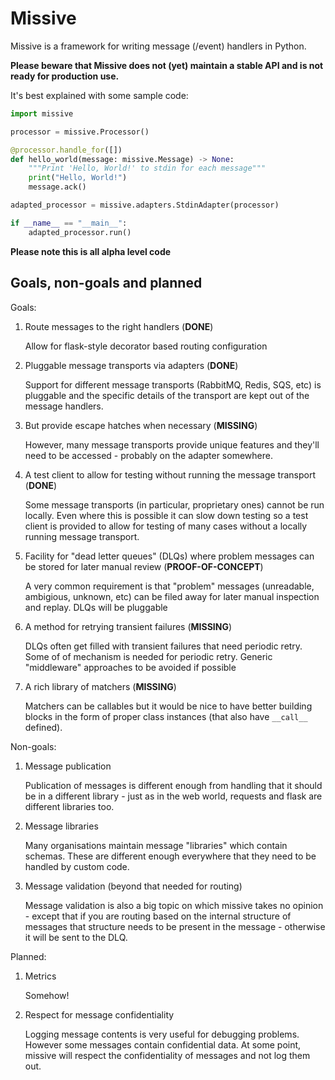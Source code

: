 # Missive

Missive is a framework for writing message (/event) handlers in Python.

**Please beware that Missive does not (yet) maintain a stable API and is not ready for production use.**

It's best explained with some sample code:

```python
import missive

processor = missive.Processor()

@processor.handle_for([])
def hello_world(message: missive.Message) -> None:
    """Print 'Hello, World!' to stdin for each message"""
    print("Hello, World!")
    message.ack()

adapted_processor = missive.adapters.StdinAdapter(processor)

if __name__ == "__main__":
    adapted_processor.run()
```

**Please note this is all alpha level code**

## Goals, non-goals and planned

Goals:

1. Route messages to the right handlers (**DONE**)

    Allow for flask-style decorator based routing configuration

2. Pluggable message transports via adapters (**DONE**)

    Support for different message transports (RabbitMQ, Redis, SQS, etc) is
    pluggable and the specific details of the transport are kept out of the
    message handlers.

3. But provide escape hatches when necessary (**MISSING**)

    However, many message transports provide unique features and they'll need
    to be accessed - probably on the adapter somewhere.

4. A test client to allow for testing without running the message transport (**DONE**)

    Some message transports (in particular, proprietary ones) cannot be run
    locally.  Even where this is possible it can slow down testing so a test
    client is provided to allow for testing of many cases without a locally
    running message transport.

5. Facility for "dead letter queues" (DLQs) where problem messages can be
   stored for later manual review (**PROOF-OF-CONCEPT**)

    A very common requirement is that "problem" messages (unreadable,
    ambigious, unknown, etc) can be filed away for later manual inspection and
    replay.  DLQs will be pluggable

6. A method for retrying transient failures (**MISSING**)

    DLQs often get filled with transient failures that need periodic retry.
    Some of of mechanism is needed for periodic retry.  Generic "middleware"
    approaches to be avoided if possible

7. A rich library of matchers (**MISSING**)

    Matchers can be callables but it would be nice to have better building
    blocks in the form of proper class instances (that also have `__call__`
    defined).


Non-goals:

1. Message publication

    Publication of messages is different enough from handling that it should be
    in a different library - just as in the web world, requests and flask are
    different libraries too.

2. Message libraries

    Many organisations maintain message "libraries" which contain schemas.
    These are different enough everywhere that they need to be handled by
    custom code.

3. Message validation (beyond that needed for routing)

    Message validation is also a big topic on which missive takes no opinion -
    except that if you are routing based on the internal structure of messages
    that structure needs to be present in the message - otherwise it will be
    sent to the DLQ.

Planned:

1. Metrics

    Somehow!

2. Respect for message confidentiality

    Logging message contents is very useful for debugging problems.  However
    some messages contain confidential data.  At some point, missive will
    respect the confidentiality of messages and not log them out.
